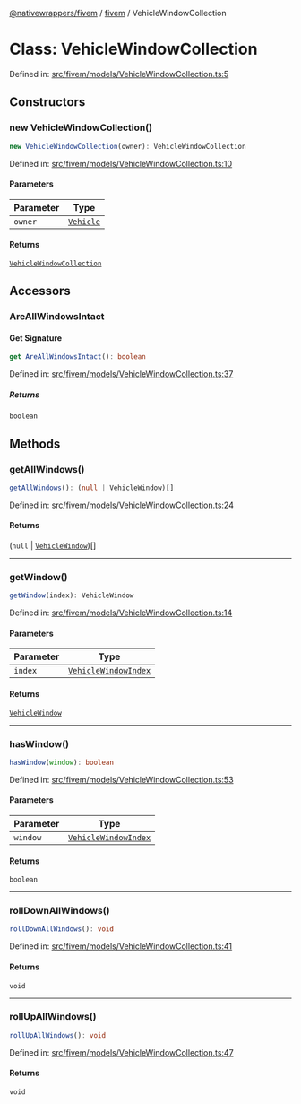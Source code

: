 [@nativewrappers/fivem](../../README.md) / [fivem](../README.md) / VehicleWindowCollection

# Class: VehicleWindowCollection

Defined in: [src/fivem/models/VehicleWindowCollection.ts:5](https://github.com/nativewrappers/nativewrappers/blob/756c662f77d10717b10de50b84f2e02fa47719d1/src/fivem/models/VehicleWindowCollection.ts#L5)

## Constructors

### new VehicleWindowCollection()

```ts
new VehicleWindowCollection(owner): VehicleWindowCollection
```

Defined in: [src/fivem/models/VehicleWindowCollection.ts:10](https://github.com/nativewrappers/nativewrappers/blob/756c662f77d10717b10de50b84f2e02fa47719d1/src/fivem/models/VehicleWindowCollection.ts#L10)

#### Parameters

| Parameter | Type |
| ------ | ------ |
| `owner` | [`Vehicle`](Vehicle.md) |

#### Returns

[`VehicleWindowCollection`](VehicleWindowCollection.md)

## Accessors

### AreAllWindowsIntact

#### Get Signature

```ts
get AreAllWindowsIntact(): boolean
```

Defined in: [src/fivem/models/VehicleWindowCollection.ts:37](https://github.com/nativewrappers/nativewrappers/blob/756c662f77d10717b10de50b84f2e02fa47719d1/src/fivem/models/VehicleWindowCollection.ts#L37)

##### Returns

`boolean`

## Methods

### getAllWindows()

```ts
getAllWindows(): (null | VehicleWindow)[]
```

Defined in: [src/fivem/models/VehicleWindowCollection.ts:24](https://github.com/nativewrappers/nativewrappers/blob/756c662f77d10717b10de50b84f2e02fa47719d1/src/fivem/models/VehicleWindowCollection.ts#L24)

#### Returns

(`null` \| [`VehicleWindow`](VehicleWindow.md))[]

***

### getWindow()

```ts
getWindow(index): VehicleWindow
```

Defined in: [src/fivem/models/VehicleWindowCollection.ts:14](https://github.com/nativewrappers/nativewrappers/blob/756c662f77d10717b10de50b84f2e02fa47719d1/src/fivem/models/VehicleWindowCollection.ts#L14)

#### Parameters

| Parameter | Type |
| ------ | ------ |
| `index` | [`VehicleWindowIndex`](../enumerations/VehicleWindowIndex.md) |

#### Returns

[`VehicleWindow`](VehicleWindow.md)

***

### hasWindow()

```ts
hasWindow(window): boolean
```

Defined in: [src/fivem/models/VehicleWindowCollection.ts:53](https://github.com/nativewrappers/nativewrappers/blob/756c662f77d10717b10de50b84f2e02fa47719d1/src/fivem/models/VehicleWindowCollection.ts#L53)

#### Parameters

| Parameter | Type |
| ------ | ------ |
| `window` | [`VehicleWindowIndex`](../enumerations/VehicleWindowIndex.md) |

#### Returns

`boolean`

***

### rollDownAllWindows()

```ts
rollDownAllWindows(): void
```

Defined in: [src/fivem/models/VehicleWindowCollection.ts:41](https://github.com/nativewrappers/nativewrappers/blob/756c662f77d10717b10de50b84f2e02fa47719d1/src/fivem/models/VehicleWindowCollection.ts#L41)

#### Returns

`void`

***

### rollUpAllWindows()

```ts
rollUpAllWindows(): void
```

Defined in: [src/fivem/models/VehicleWindowCollection.ts:47](https://github.com/nativewrappers/nativewrappers/blob/756c662f77d10717b10de50b84f2e02fa47719d1/src/fivem/models/VehicleWindowCollection.ts#L47)

#### Returns

`void`
